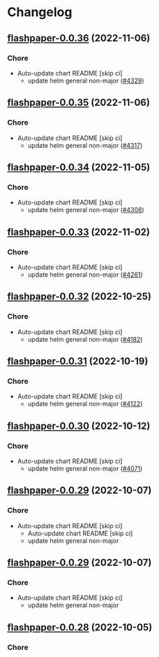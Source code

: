 # Changelog



## [flashpaper-0.0.36](https://github.com/truecharts/charts/compare/flashpaper-0.0.35...flashpaper-0.0.36) (2022-11-06)

### Chore

- Auto-update chart README [skip ci]
  - update helm general non-major ([#4329](https://github.com/truecharts/charts/issues/4329))




## [flashpaper-0.0.35](https://github.com/truecharts/charts/compare/flashpaper-0.0.34...flashpaper-0.0.35) (2022-11-06)

### Chore

- Auto-update chart README [skip ci]
  - update helm general non-major ([#4317](https://github.com/truecharts/charts/issues/4317))




## [flashpaper-0.0.34](https://github.com/truecharts/charts/compare/flashpaper-0.0.33...flashpaper-0.0.34) (2022-11-05)

### Chore

- Auto-update chart README [skip ci]
  - update helm general non-major ([#4308](https://github.com/truecharts/charts/issues/4308))




## [flashpaper-0.0.33](https://github.com/truecharts/charts/compare/flashpaper-0.0.32...flashpaper-0.0.33) (2022-11-02)

### Chore

- Auto-update chart README [skip ci]
  - update helm general non-major ([#4261](https://github.com/truecharts/charts/issues/4261))




## [flashpaper-0.0.32](https://github.com/truecharts/charts/compare/flashpaper-0.0.31...flashpaper-0.0.32) (2022-10-25)

### Chore

- Auto-update chart README [skip ci]
  - update helm general non-major ([#4182](https://github.com/truecharts/charts/issues/4182))




## [flashpaper-0.0.31](https://github.com/truecharts/charts/compare/flashpaper-0.0.30...flashpaper-0.0.31) (2022-10-19)

### Chore

- Auto-update chart README [skip ci]
  - update helm general non-major ([#4122](https://github.com/truecharts/charts/issues/4122))




## [flashpaper-0.0.30](https://github.com/truecharts/charts/compare/flashpaper-0.0.29...flashpaper-0.0.30) (2022-10-12)

### Chore

- Auto-update chart README [skip ci]
  - update helm general non-major ([#4071](https://github.com/truecharts/charts/issues/4071))




## [flashpaper-0.0.29](https://github.com/truecharts/charts/compare/flashpaper-0.0.28...flashpaper-0.0.29) (2022-10-07)

### Chore

- Auto-update chart README [skip ci]
  - Auto-update chart README [skip ci]
  - update helm general non-major




## [flashpaper-0.0.29](https://github.com/truecharts/charts/compare/flashpaper-0.0.28...flashpaper-0.0.29) (2022-10-07)

### Chore

- Auto-update chart README [skip ci]
  - update helm general non-major




## [flashpaper-0.0.28](https://github.com/truecharts/charts/compare/flashpaper-0.0.27...flashpaper-0.0.28) (2022-10-05)

### Chore


